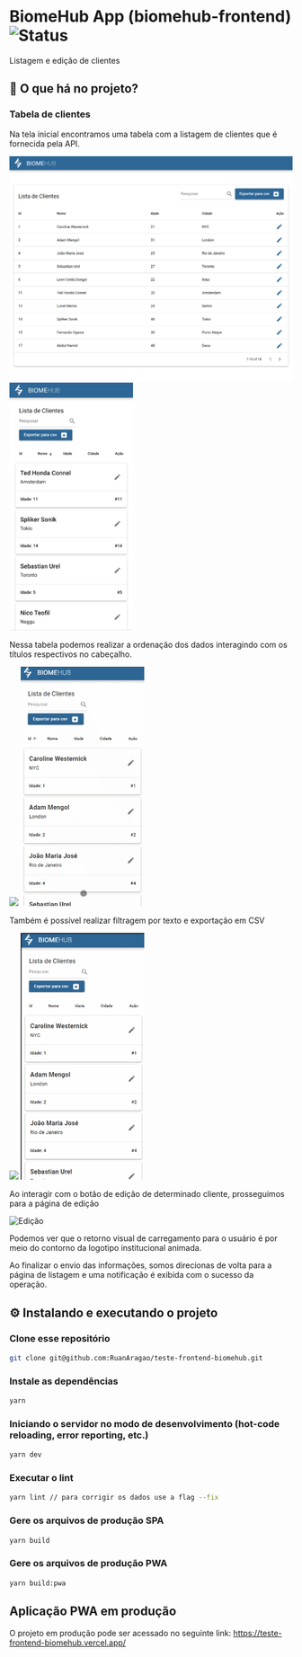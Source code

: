 # BiomeHub App (biomehub-frontend) ![Status](https://therealsujitk-vercel-badge.vercel.app/?app=teste-frontend-biomehub)

Listagem e edição de clientes

## :scroll: O que há no projeto?
### Tabela de clientes

Na tela inicial encontramos uma tabela com a listagem de clientes que é fornecida pela API.

<p float="left">
  <img src="./docs/assets/list-desktop.png" width="560" />
  <img src="./docs/assets/list-mobile.png" width="220" />
</p>

Nessa tabela podemos realizar a ordenação dos dados interagindo com os títulos respectivos no cabeçalho.

<p float="left">
  <img src="./docs/assets/ordenation-desktop.gif" width="560" />
  <img src="./docs/assets/ordenation-mobile.gif" width="220" />
</p>

Também é possível realizar filtragem por texto e exportação em CSV

<p float="left">
  <img src="./docs/assets/filter-desktop.gif" width="560" />
  <img src="./docs/assets/filter-mobile.gif" width="220" />
</p>

Ao interagir com o botão de edição de determinado cliente, prosseguimos para a página de edição

![Edição](./docs/assets/edition-customers.gif)

Podemos ver que o retorno visual de carregamento para o usuário é por meio do contorno da logotipo institucional animada.

Ao finalizar o envio das informações, somos direcionas de volta para a página de listagem e uma notificação é exibida com o sucesso da operação.

## :gear: Instalando e executando o projeto

### Clone esse repositório

```bash
git clone git@github.com:RuanAragao/teste-frontend-biomehub.git
```

### Instale as dependências

```bash
yarn
```

### Iniciando o servidor no modo de desenvolvimento (hot-code reloading, error reporting, etc.)
```bash
yarn dev
```

### Executar o lint
```bash
yarn lint // para corrigir os dados use a flag --fix
```

### Gere os arquivos de produção SPA
```bash
yarn build
```

### Gere os arquivos de produção PWA

```bash
yarn build:pwa
```



## Aplicação PWA em produção 

O projeto em produção pode ser acessado no seguinte link: https://teste-frontend-biomehub.vercel.app/
